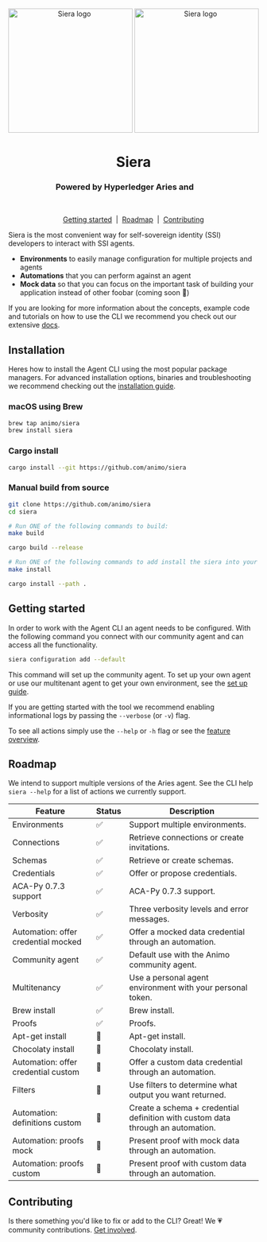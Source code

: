 <p align="center">
  <br />
  <img
    alt="Siera logo"
    src="./images/agent-cli-dark.svg#gh-dark-mode-only"
    height="250px"
  />
   <img
    alt="Siera logo"
    src="./images/agent-cli-light.svg#gh-light-mode-only"
    height="250px"
  />
</p>

<h1 align="center" ><b>Siera</b></h1>

<h3 align="center">Powered by Hyperledger Aries and &nbsp; <img src="./images/animo-logo-dark-background.png#gh-dark-mode-only" height="12px"><img src="./images/animo-logo-light-background.png#gh-light-mode-only" height="12px"></h3><br>

<p align="center">
<a href="#getting-started">Getting started</a> &nbsp;|&nbsp;
  <a href="#roadmap">Roadmap</a> &nbsp;|&nbsp;
  <a href="#contributing">Contributing</a> 
    
</p>

<!-- Add badges? -->

Siera is the most convenient way for self-sovereign identity (SSI) developers to interact with SSI agents.

- **Environments** to easily manage configuration for multiple projects and agents
- **Automations** that you can perform against an agent
- **Mock data** so that you can focus on the important task of building your application instead of other foobar (coming soon 🚧)

If you are looking for more information about the concepts, example code and tutorials on how to use the CLI we recommend you check out our extensive [docs](https://docs.agent-cli.animo.id/).

## Installation

Heres how to install the Agent CLI using the most popular package managers. For advanced installation options, binaries and troubleshooting we recommend checking out the [installation guide](https://docs.agent-cli.animo.id/guides/installation).

### macOS using Brew

```sh
brew tap animo/siera
brew install siera
```

### Cargo install

```sh
cargo install --git https://github.com/animo/siera
```

### Manual build from source

```sh
git clone https://github.com/animo/siera
cd siera

# Run ONE of the following commands to build:
make build

cargo build --release

# Run ONE of the following commands to add install the siera into your PATH
make install

cargo install --path .

```

## Getting started

In order to work with the Agent CLI an agent needs to be configured. With the following command you connect with our community agent and can access all the functionality.

```sh
siera configuration add --default
```

This command will set up the community agent. To set up your own agent or use our multitenant agent to get your own environment, see the [set up guide](https://docs.agent-cli.animo.id/guides/configuration).

If you are getting started with the tool we recommend enabling informational logs by passing the `--verbose` (or `-v`) flag.

To see all actions simply use the `--help` or `-h` flag or see the [feature overview](https://docs.agent-cli.animo.id/features/introduction).

## Roadmap

We intend to support multiple versions of the Aries agent. See the CLI help `siera --help` for a list of actions we currently support.

| Feature                             | Status | Description                                                                     |
| ----------------------------------- | ------ | ------------------------------------------------------------------------------- |
| Environments                        | ✅     | Support multiple environments.                                                  |
| Connections                         | ✅     | Retrieve connections or create invitations.                                     |
| Schemas                             | ✅     | Retrieve or create schemas.                                                     |
| Credentials                         | ✅     | Offer or propose credentials.                                                   |
| ACA-Py 0.7.3 support                | ✅     | ACA-Py 0.7.3 support.                                                           |
| Verbosity                           | ✅     | Three verbosity levels and error messages.                                      |
| Automation: offer credential mocked | ✅     | Offer a mocked data credential through an automation.                           |
| Community agent                     | ✅     | Default use with the Animo community agent.                                     |
| Multitenancy                        | ✅     | Use a personal agent environment with your personal token.                      |
| Brew install                        | ✅     | Brew install.                                                                   |
| Proofs                              | ✅     | Proofs.                                                                         |
| Apt-get install                     | 🚧     | Apt-get install.                                                                |
| Chocolaty install                   | 🚧     | Chocolaty install.                                                              |
| Automation: offer credential custom | 🚧     | Offer a custom data credential through an automation.                           |
| Filters                             | 🚧     | Use filters to determine what output you want returned.                         |
| Automation: definitions custom      | 🚧     | Create a schema + credential definition with custom data through an automation. |
| Automation: proofs mock             | 🚧     | Present proof with mock data through an automation.                             |
| Automation: proofs custom           | 🚧     | Present proof with custom data through an automation.                           |

## Contributing

Is there something you'd like to fix or add to the CLI? Great! We 💗 community
contributions. [Get involved](https://docs.agent-cli.animo.id/community/contributing).
